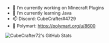 - 🔭 I’m currently working on Minecraft Plugins
- 🌱 I’m currently learning Java
- 📫 Discord: CubeCrafter#4729
- 🚀 Polymart: https://polymart.org/u/8600

![CubeCrafter72's GitHub Stats](https://github-readme-stats.vercel.app/api?username=CubeCrafter72&theme=github_dark&show_icons=true)
